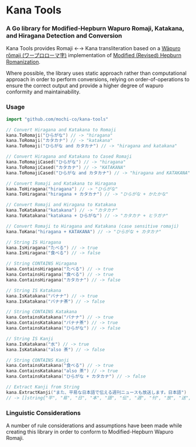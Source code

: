 # Kana Tools
### A Go library for Modified-Hepburn Wapuro Romaji, Katakana, and Hiragana Detection and Conversion

Kana Tools provides Romaji ←→ Kana transliteration based on a [Wāpuro rōmaji (ワープロローマ字)](https://en.wikipedia.org/wiki/Wāpuro_rōmaji) implementation of [Modified (Revised) Hepburn Romanization](https://en.wikipedia.org/wiki/Hepburn_romanization).

Where possible, the library uses static approach rather than computational approach in order to perform conversions, relying on order-of-operations to ensure the correct output and provide a higher degree of wapuro conformity and maintainability.


### Usage
```go
import "github.com/mochi-co/kana-tools"
```

```go
// Convert Hiragana and Katakana to Romaji
kana.ToRomaji("ひらがな") // -> "hiragana"
kana.ToRomaji("カタカナ") // -> "katakana"
kana.ToRomaji("ひらがな and カタカナ") // -> "hiragana and katakana"
```

```go
// Convert Hiragana and Katakana to Cased Romaji
kana.ToRomajiCased("ひらがな") // -> "hiragana"
kana.ToRomajiCased("カタカナ") // -> "KATAKANA"
kana.ToRomajiCased("ひらがな and カタカナ") // -> "hiragana and KATAKANA"
```

```go
// Convert Romaji and Katakana to Hiragana
kana.ToHiragana("hiragana") // -> "ひらがな"
kana.ToHiragana("hiragana + カタカナ") // -> "ひらがな + かたかな"
```

```go
// Convert Romaji and Hiragana to Katakana
kana.ToKatakana("katakana") // -> "カタカナ"
kana.ToKatakana("katakana + ひらがな") // -> "カタカナ + ヒラガナ"
```

```go
// Convert Romaji to Hiragana and Katakana (case sensitive romaji)
kana.ToKana("hiragana + KATAKANA") // -> "ひらがな + カタカナ"
```

```go
// String IS Hiragana
kana.IsHiragana("たべる") // -> true
kana.IsHiragana("食べる") // -> false
```

```go
// String CONTAINS Hiragana
kana.ContainsHiragana("たべる") // -> true
kana.ContainsHiragana("食べる") // -> true
kana.ContainsHiragana("カタカナ") // -> false
```

```go
// String IS Katakana
kana.IsKatakana("バナナ") // -> true
kana.IsKatakana("バナナ茶") // -> false
```

```go
// String CONTAINS Katakana
kana.ContainsKatakana("バナナ") // -> true
kana.ContainsKatakana("バナナ茶") // -> true
kana.ContainsKatakana("ひらがな") // -> false
```

```go
// String IS Kanji
kana.IsKatakana("水") // -> true
kana.IsKatakana("also 茶") // -> false
```

```go
// String CONTAINS Kanji
kana.ContainsKatakana("食べる") // -> true
kana.ContainsKatakana("also 茶") // -> true
kana.ContainsKatakana("ひらがな + カタカナ") // -> false
```

```go
// Extract Kanji from String
kana.ExtractKanji("また、平易な日本語で伝える週刊ニュースも放送します。日本語") 
// -> []string{"平", "易", "日", "本", "語", "伝", "週", "刊", "放", "送", "日", "本", "語"}
```


### Linguistic Considerations
A number of rule considerations and assumptions have been made while creating this library in order to conform to Modified-Hepburn Wapuro Romaji.




